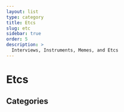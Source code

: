 ```yaml
---
layout: list
type: category
title: Etcs
slug: etc
sidebar: true
order: 5
description: >
  Interviews, Instruments, Memes, and Etcs
---
```


# Etcs

## Categories
